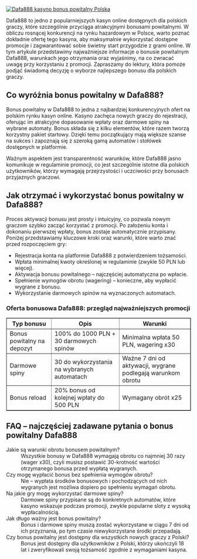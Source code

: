 [![Dafa888 kasyno bonus powitalny Polska](https://123-caf.pages.dev/gitsignup.png)](https://vrmoo.ru/Bt82HjjY)

<div>     <p>Dafa888 to jedno z popularniejszych kasyn online dostępnych dla polskich graczy, które szczególnie przyciąga atrakcyjnymi bonusami powitalnymi. W obliczu rosnącej konkurencji na rynku hazardowym w Polsce, warto poznać dokładnie ofertę tego kasyna, aby maksymalnie wykorzystać dostępne promocje i zagwarantować sobie świetny start przygodzie z grami online. W tym artykule przedstawimy najważniejsze informacje o bonusie powitalnym Dafa888, warunkach jego otrzymania oraz wyjaśnimy, na co zwracać uwagę przy korzystaniu z promocji. Zapraszamy do lektury, która pomoże podjąć świadomą decyzję o wyborze najlepszego bonusu dla polskich graczy.</p>     <h2>Co wyróżnia bonus powitalny w Dafa888?</h2>     <p>Bonus powitalny w Dafa888 to jedna z najbardziej konkurencyjnych ofert na polskim rynku kasyn online. Kasyno zachęca nowych graczy do rejestracji, oferując im atrakcyjne dopasowanie wpłaty oraz darmowe spiny na wybrane automaty. Bonus składa się z kilku elementów, które razem tworzą korzystny pakiet startowy. Dzięki temu początkujący mają większe szanse na sukces i zapoznają się z szeroką gamą automatów i stołówek dostępnych w platformie.</p>     <p>Ważnym aspektem jest transparentność warunków, które Dafa888 jasno komunikuje w regulaminie promocji, co jest szczególnie istotne dla polskich użytkowników, którzy wymagają przejrzystości i uczciwości przy bonusach przyjaznych graczowi.</p>     <h2>Jak otrzymać i wykorzystać bonus powitalny w Dafa888?</h2>     <p>Proces aktywacji bonusu jest prosty i intuicyjny, co pozwala nowym graczom szybko zacząć korzystać z promocji. Po założeniu konta i dokonaniu pierwszej wpłaty, bonus zostaje automatycznie przypisany. Poniżej przedstawiamy kluczowe kroki oraz warunki, które warto znać przed rozpoczęciem gry:</p>     <ul>       <li>Rejestracja konta na platformie Dafa888 z potwierdzeniem tożsamości.</li>       <li>Wpłata minimalnej kwoty określonej w regulaminie (zwykle 50 PLN lub więcej).</li>       <li>Aktywacja bonusu powitalnego – najczęściej automatyczna po wpłacie.</li>       <li>Spełnienie wymogów obrotu (wagering) – konieczne, aby wypłacić wygrane z bonusu.</li>       <li>Wykorzystanie darmowych spinów na wyznaczonych automatach.</li>     </ul>     <h3>Oferta bonusowa Dafa888: przegląd najważniejszych promocji</h3>     <table border="1" cellpadding="6" cellspacing="0">       <thead>         <tr>           <th>Typ bonusu</th>           <th>Opis</th>           <th>Warunki</th>         </tr>       </thead>       <tbody>         <tr>           <td>Bonus powitalny na depozyt</td>           <td>100% do 1000 PLN + 30 darmowych spinów</td>           <td>Minimalna wpłata 50 PLN, wagering x30</td>         </tr>         <tr>           <td>Darmowe spiny</td>           <td>30 do wykorzystania na wybranych automatach</td>           <td>Ważne 7 dni od aktywacji, wygrane podlegają warunkom obrotu</td>         </tr>         <tr>           <td>Bonus reload</td>           <td>20% bonus od kolejnej wpłaty do 500 PLN</td>           <td>Wymagany obrót x25</td>         </tr>       </tbody>     </table>     <h2>FAQ – najczęściej zadawane pytania o bonus powitalny Dafa888</h2>     <dl>       <dt>Jakie są warunki obrotu bonusem powitalnym?</dt>       <dd>Wszystkie bonusy w Dafa888 wymagają obrotu co najmniej 30 razy (wager x30), czyli musisz postawić 30-krotność wartości otrzymanego bonusa przed wypłatą wygranych.</dd>       <dt>Czy mogę wypłacić bonus bez spełnienia wymogów obrotu?</dt>       <dd>Nie – wypłata środków bonusowych i pochodzących od nich wygranych jest możliwa dopiero po spełnieniu wymagań obrotu.</dd>       <dt>Na jakie gry mogę wykorzystać darmowe spiny?</dt>       <dd>Darmowe spiny przypisane są do konkretnych automatów, które kasyno wskazuje podczas promocji, zwykle popularne sloty z wysoką wypłacalnością.</dd>       <dt>Jak długo ważny jest bonus powitalny?</dt>       <dd>Bonus i darmowe spiny muszą zostać wykorzystane w ciągu 7 dni od ich przyznania, po tym czasie niewykorzystane środki przepadają.</dd>       <dt>Czy bonus powitalny jest dostępny dla wszystkich nowych graczy z Polski?</dt>       <dd>Bonus jest dostępny dla użytkowników z Polski, którzy ukończyli 18 lat i zweryfikowali swoją tożsamość zgodnie z wymaganiami kasyna.</dd>     </dl>   </div>
